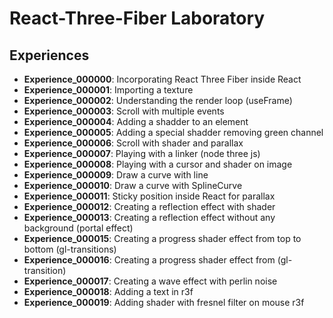 # React-Three-Fiber Laboratory

## Experiences

* **Experience_000000**: Incorporating React Three Fiber inside React
* **Experience_000001**: Importing a texture
* **Experience_000002**: Understanding the render loop (useFrame)
* **Experience_000003**: Scroll with multiple events
* **Experience_000004**: Adding a shadder to an element
* **Experience_000005**: Adding a special shadder removing green channel
* **Experience_000006**: Scroll with shader and parallax
* **Experience_000007**: Playing with a linker (node three js)
* **Experience_000008**: Playing with a cursor and shader on image
* **Experience_000009**: Draw a curve with line
* **Experience_000010**: Draw a curve with SplineCurve
* **Experience_000011**: Sticky position inside React for parallax
* **Experience_000012**: Creating a reflection effect with shader
* **Experience_000013**: Creating a reflection effect without any background (portal effect)
* **Experience_000015**: Creating a progress shader effect from top to bottom (gl-transitions)
* **Experience_000016**: Creating a progress shader effect from (gl-transition)
* **Experience_000017**: Creating a wave effect with perlin noise
* **Experience_000018**: Adding a text in r3f
* **Experience_000019**: Adding shader with fresnel filter on mouse r3f
